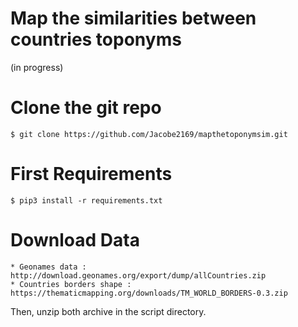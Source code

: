 # Map the similarities between countries toponyms 
(in progress)
# Clone the git repo

    $ git clone https://github.com/Jacobe2169/mapthetoponymsim.git

# First Requirements

    $ pip3 install -r requirements.txt

# Download Data

    * Geonames data : http://download.geonames.org/export/dump/allCountries.zip 
    * Countries borders shape : https://thematicmapping.org/downloads/TM_WORLD_BORDERS-0.3.zip

Then, unzip both archive in the script directory.